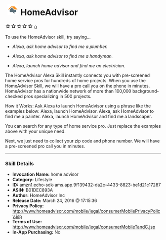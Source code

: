 # &nbsp;<img src="skill_icon" alt="HomeAdvisor icon" width="36"> HomeAdvisor
![0 stars](../../images/ic_star_border_black_18dp_1x.png)![0 stars](../../images/ic_star_border_black_18dp_1x.png)![0 stars](../../images/ic_star_border_black_18dp_1x.png)![0 stars](../../images/ic_star_border_black_18dp_1x.png)![0 stars](../../images/ic_star_border_black_18dp_1x.png) 0

To use the HomeAdvisor skill, try saying...

* *Alexa, ask home advisor to find me a plumber.*

* *Alexa, ask home advisor to find me a handyman.*

* *Alexa, launch home advisor and find me an electrician.*

The HomeAdvisor Alexa Skill instantly connects you with pre-screened home service pros for hundreds of home projects. When you use the HomeAdvisor Skill, we will have a pro call you on the phone in minutes. HomeAdvisor has a nationwide network of more than 100,000 background-checked pros specializing in 500 projects.

How it Works:
Ask Alexa to launch HomeAdvisor using a phrase like the examples below:
Alexa, launch HomeAdvisor.
Alexa, ask HomeAdvisor to find me a painter. 
Alexa, launch HomeAdvisor and find me a landscaper.

You can search for any type of home service pro. Just replace the examples above with your unique need.

Next, we just need to collect your zip code and phone number. We will have a pre-screened pro call you in minutes.

***

### Skill Details

* **Invocation Name:** home advisor
* **Category:** Lifestyle
* **ID:** amzn1.echo-sdk-ams.app.9f139432-da2c-4433-8823-be1d21c17287
* **ASIN:** B01DEC893A
* **Author:** HomeAdvisor Inc
* **Release Date:** March 24, 2016 @ 17:15:36
* **Privacy Policy:** http://www.homeadvisor.com/mobile/legal/consumerMobilePrivacyPolicy.jsp
* **Terms of Use:** http://www.homeadvisor.com/mobile/legal/consumerMobileTandC.jsp
* **In-App Purchasing:** No
